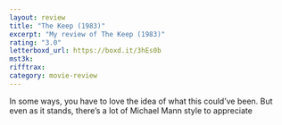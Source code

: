 ```yaml
---
layout: review
title: "The Keep (1983)"
excerpt: "My review of The Keep (1983)"
rating: "3.0"
letterboxd_url: https://boxd.it/3hEs0b
mst3k:
rifftrax:
category: movie-review
---
```


In some ways, you have to love the idea of what this could’ve been. But even as it stands, there’s a lot of Michael Mann style to appreciate
